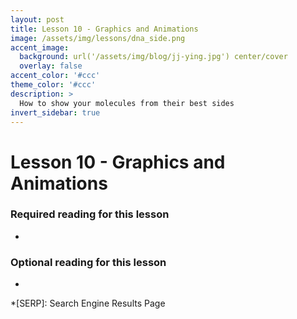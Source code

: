 ```yaml
---
layout: post
title: Lesson 10 - Graphics and Animations
image: /assets/img/lessons/dna_side.png
accent_image: 
  background: url('/assets/img/blog/jj-ying.jpg') center/cover
  overlay: false
accent_color: '#ccc'
theme_color: '#ccc'
description: >
  How to show your molecules from their best sides
invert_sidebar: true
---
```


# Lesson 10 - Graphics and Animations	

### Required reading for this lesson
- 

### Optional reading for this lesson
- 





*[SERP]: Search Engine Results Page
